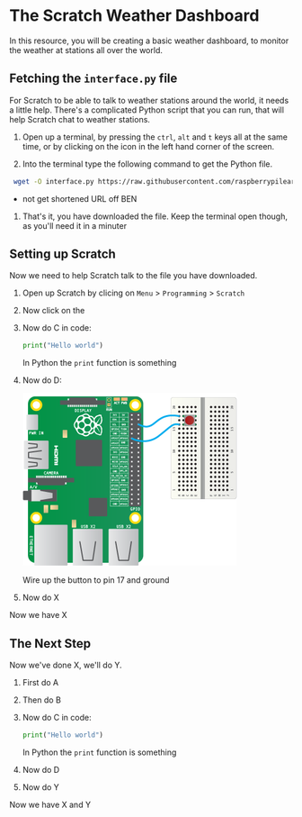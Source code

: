 # The Scratch Weather Dashboard

In this resource, you will be creating a basic weather dashboard, to monitor the weather at stations all over the world.

## Fetching the `interface.py` file

For Scratch to be able to talk to weather stations around the world, it needs a little help. There's a complicated Python script that you can run, that will help Scratch chat to weather stations.

1. Open up a terminal, by pressing the `ctrl`, `alt` and `t` keys all at the same time, or by clicking on the icon in the left hand corner of the screen.

1. Into the terminal type the following command to get the Python file.

```bash
 wget -O interface.py https://raw.githubusercontent.com/raspberrypilearning/scratching-the-weather/master/code/interface.py?token=AETp8m9CBcAxVOOTmuLO7X9K7cXqPRcrks5YQZB_wA%3D%3D
```
- not get shortened URL off BEN

1. That's it, you have downloaded the file. Keep the terminal open though, as you'll need it in a minuter

## Setting up Scratch

Now we need to help Scratch talk to the file you have downloaded.

1. Open up Scratch by clicing on `Menu` > `Programming` > `Scratch`

1. Now click on the 

1. Now do C in code:

    ```python
    print("Hello world")
    ```

    In Python the `print` function is something

1. Now do D:

    ![](images/gpio-setup.png)

    Wire up the button to pin 17 and ground

1. Now do X

Now we have X

## The Next Step

Now we've done X, we'll do Y.

1. First do A

1. Then do B

1. Now do C in code:

    ```python
    print("Hello world")
    ```

    In Python the `print` function is something

1. Now do D

1. Now do Y

Now we have X and Y
